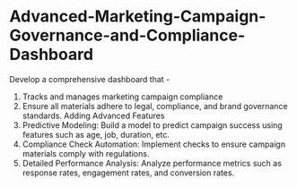 # Advanced-Marketing-Campaign-Governance-and-Compliance-Dashboard
Develop a comprehensive dashboard that -
1. Tracks and manages marketing campaign compliance
2. Ensure all materials adhere to legal, compliance, and brand governance standards.
Adding Advanced Features
1. Predictive Modeling: Build a model to predict campaign success using features such as age, job, duration, etc.
2. Compliance Check Automation: Implement checks to ensure campaign materials comply with regulations.
3. Detailed Performance Analysis: Analyze performance metrics such as response rates, engagement rates, and conversion rates.
